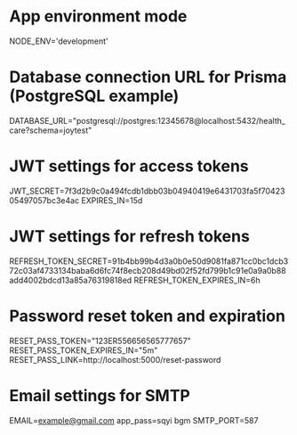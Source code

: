 # App environment mode
NODE_ENV='development'

# Database connection URL for Prisma (PostgreSQL example)
DATABASE_URL="postgresql://postgres:12345678@localhost:5432/health_care?schema=joytest"

# JWT settings for access tokens
JWT_SECRET=7f3d2b9c0a494fcdb1dbb03b04940419e6431703fa5f7042305497057bc3e4ac
EXPIRES_IN=15d

# JWT settings for refresh tokens
REFRESH_TOKEN_SECRET=91b4bb99b4d3a0b0e50d9081fa871cc0bc1dcb372c03af4733134baba6d6fc74f8ecb208d49bd02f52fd799b1c91e0a9a0b88add4002bdcd13a85a76319818ed
REFRESH_TOKEN_EXPIRES_IN=6h

# Password reset token and expiration
RESET_PASS_TOKEN="123ER556656565777657"
RESET_PASS_TOKEN_EXPIRES_IN="5m"
RESET_PASS_LINK=http://localhost:5000/reset-password

# Email settings for SMTP
EMAIL=example@gmail.com
app_pass=sqyi bgm
SMTP_PORT=587
